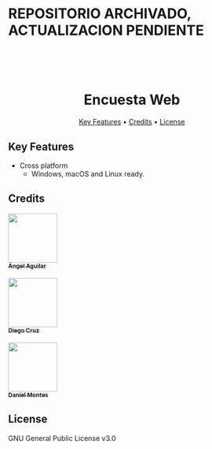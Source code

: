 # REPOSITORIO ARCHIVADO, ACTUALIZACION PENDIENTE
<h1 align="center">
  <br>
  <br>
    Encuesta Web
  <br>
</h1>

<p align="center">
  <a href="#key-features">Key Features</a> •
  <a href="#credits">Credits</a> •
  <a href="#license">License</a>
</p>


## Key Features

* Cross platform
  - Windows, macOS and Linux ready.

## Credits

[<img src="https://avatars0.githubusercontent.com/u/25912819?s=460&v=4" width="100px;"/><br /><sub><b>Ángel Aguilar</b></sub>](http://angelaguilar.me)<br/>   
[<img src="https://avatars0.githubusercontent.com/u/50782711?s=460&v=4" width="100px;"/><br /><sub><b>Diego Cruz</b></sub>](https://github.com/Dicivi)<br/>   
[<img src="https://avatars0.githubusercontent.com/u/50811529?s=460&v=4" width="100px;"/><br /><sub><b>Daniel Montes</b></sub>](https://github.com/DanielMontes99)<br/>   

## License

GNU General Public License v3.0
